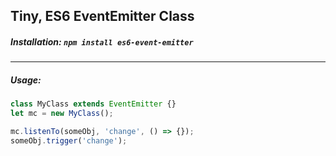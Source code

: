 ## Tiny, ES6 EventEmitter Class


##### Installation: `npm install es6-event-emitter`
-----------

##### Usage:
```javascript
class MyClass extends EventEmitter {}
let mc = new MyClass();

mc.listenTo(someObj, 'change', () => {});
someObj.trigger('change');
```